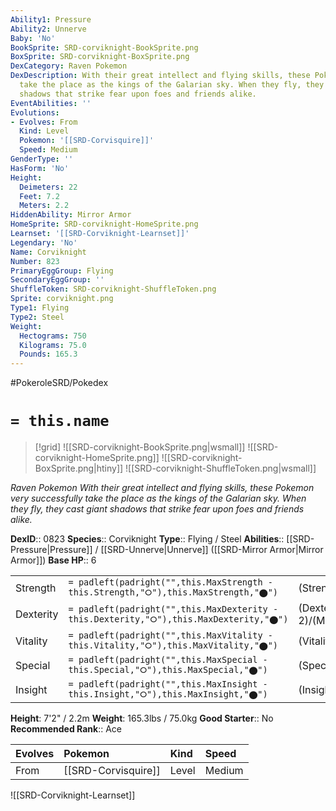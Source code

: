 ```yaml
---
Ability1: Pressure
Ability2: Unnerve
Baby: 'No'
BookSprite: SRD-corviknight-BookSprite.png
BoxSprite: SRD-corviknight-BoxSprite.png
DexCategory: Raven Pokemon
DexDescription: With their great intellect and flying skills, these Pokemon very successfully
  take the place as the kings of the Galarian sky. When they fly, they cast giant
  shadows that strike fear upon foes and friends alike.
EventAbilities: ''
Evolutions:
- Evolves: From
  Kind: Level
  Pokemon: '[[SRD-Corvisquire]]'
  Speed: Medium
GenderType: ''
HasForm: 'No'
Height:
  Deimeters: 22
  Feet: 7.2
  Meters: 2.2
HiddenAbility: Mirror Armor
HomeSprite: SRD-corviknight-HomeSprite.png
Learnset: '[[SRD-Corviknight-Learnset]]'
Legendary: 'No'
Name: Corviknight
Number: 823
PrimaryEggGroup: Flying
SecondaryEggGroup: ''
ShuffleToken: SRD-corviknight-ShuffleToken.png
Sprite: corviknight.png
Type1: Flying
Type2: Steel
Weight:
  Hectograms: 750
  Kilograms: 75.0
  Pounds: 165.3
---
```


#PokeroleSRD/Pokedex

# `= this.name`

> [!grid]
> ![[SRD-corviknight-BookSprite.png|wsmall]]
> ![[SRD-corviknight-HomeSprite.png]]
> ![[SRD-corviknight-BoxSprite.png|htiny]]
> ![[SRD-corviknight-ShuffleToken.png|wsmall]]


*Raven Pokemon*
*With their great intellect and flying skills, these Pokemon very successfully take the place as the kings of the Galarian sky. When they fly, they cast giant shadows that strike fear upon foes and friends alike.*

**DexID**:: 0823
**Species**:: Corviknight
**Type**:: Flying / Steel
**Abilities**:: [[SRD-Pressure|Pressure]] / [[SRD-Unnerve|Unnerve]] ([[SRD-Mirror Armor|Mirror Armor]])
**Base HP**:: 6

|           |                                                                                        |                                          |
| --------- | -------------------------------------------------------------------------------------- | ---------------------------------------- |
| Strength  | `= padleft(padright("",this.MaxStrength - this.Strength,"⭘"),this.MaxStrength,"⬤")`    | (Strength::2)/(MaxStrength::5)   |
| Dexterity | `= padleft(padright("",this.MaxDexterity - this.Dexterity,"⭘"),this.MaxDexterity,"⬤")` | (Dexterity:: 2)/(MaxDexterity::4) |
| Vitality  | `= padleft(padright("",this.MaxVitality - this.Vitality,"⭘"),this.MaxVitality,"⬤")`    | (Vitality::3)/(MaxVitality::6)   |
| Special   | `= padleft(padright("",this.MaxSpecial - this.Special,"⭘"),this.MaxSpecial,"⬤")`       | (Special::2)/(MaxSpecial::4)     |
| Insight   | `= padleft(padright("",this.MaxInsight - this.Insight,"⭘"),this.MaxInsight,"⬤")`       | (Insight::2)/(MaxInsight::5)     |

**Height**: 7'2" / 2.2m
**Weight**: 165.3lbs / 75.0kg
**Good Starter**:: No
**Recommended Rank**:: Ace

| Evolves   | Pokemon             | Kind   | Speed   |
|:----------|:--------------------|:-------|:--------|
| From      | [[SRD-Corvisquire]] | Level  | Medium  |

![[SRD-Corviknight-Learnset]]